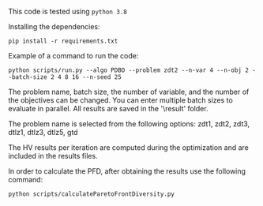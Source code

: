This code is tested using `python 3.8`

Installing the dependencies:

`pip install -r requirements.txt`

Example of a command to run the code:

`python scripts/run.py --algo PDBO --problem zdt2 --n-var 4 --n-obj 2 --batch-size 2 4 8 16 --n-seed 25`

The problem name, batch size, the number of variable, and the number of the objectives can be changed. You can enter multiple batch sizes to evaluate in parallel.
All results are saved in the '\result' folder.

The problem name is selected from the following options: zdt1, zdt2, zdt3, dtlz1,  dtlz3,  dtlz5, gtd

The HV results per iteration are computed during the optimization and are included in the results files.

In order to calculate the PFD, after obtaining the results use the following command:

`python scripts/calculateParetoFrontDiversity.py`

